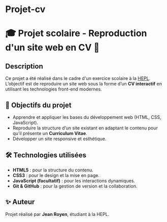 # Projet-cv

# 🎓 Projet scolaire - Reproduction d'un site web en CV 📄

## Description
Ce projet a été réalisé dans le cadre d'un exercice scolaire à la [HEPL](https://www.hepl.be/).  
L’objectif est de reproduire un site web sous la forme d’un **CV interactif** en utilisant les technologies front-end modernes.

## 🎯 Objectifs du projet
- Apprendre et appliquer les bases du développement web (HTML, CSS, JavaScript).
- Reproduire la structure d’un site existant en adaptant le contenu pour qu’il présente un **Curriculum Vitae**.
- Développer un site responsive et esthétique.

## 🛠️ Technologies utilisées
- **HTML5** : pour la structure du contenu.
- **CSS3** : pour le design et la mise en page.
- **JavaScript (facultatif)** : pour les interactions dynamiques.
- **Git & GitHub** : pour la gestion de version et la collaboration.

## ✨ Auteur
Projet réalisé par **Jean Royen**, étudiant à la HEPL.  
